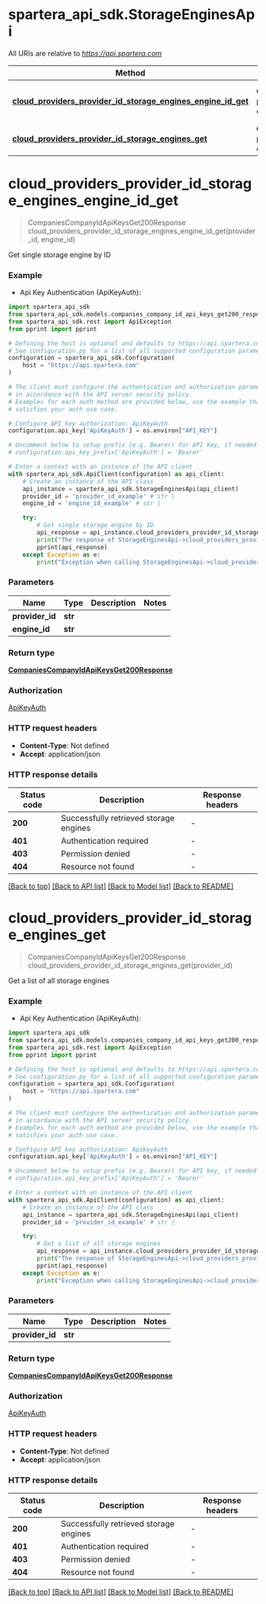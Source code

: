# spartera_api_sdk.StorageEnginesApi

All URIs are relative to *https://api.spartera.com*

Method | HTTP request | Description
------------- | ------------- | -------------
[**cloud_providers_provider_id_storage_engines_engine_id_get**](StorageEnginesApi.md#cloud_providers_provider_id_storage_engines_engine_id_get) | **GET** /cloud-providers/{provider_id}/storage-engines/{engine_id} | Get single storage engine by ID
[**cloud_providers_provider_id_storage_engines_get**](StorageEnginesApi.md#cloud_providers_provider_id_storage_engines_get) | **GET** /cloud-providers/{provider_id}/storage-engines | Get a list of all storage engines


# **cloud_providers_provider_id_storage_engines_engine_id_get**
> CompaniesCompanyIdApiKeysGet200Response cloud_providers_provider_id_storage_engines_engine_id_get(provider_id, engine_id)

Get single storage engine by ID

### Example

* Api Key Authentication (ApiKeyAuth):

```python
import spartera_api_sdk
from spartera_api_sdk.models.companies_company_id_api_keys_get200_response import CompaniesCompanyIdApiKeysGet200Response
from spartera_api_sdk.rest import ApiException
from pprint import pprint

# Defining the host is optional and defaults to https://api.spartera.com
# See configuration.py for a list of all supported configuration parameters.
configuration = spartera_api_sdk.Configuration(
    host = "https://api.spartera.com"
)

# The client must configure the authentication and authorization parameters
# in accordance with the API server security policy.
# Examples for each auth method are provided below, use the example that
# satisfies your auth use case.

# Configure API key authorization: ApiKeyAuth
configuration.api_key['ApiKeyAuth'] = os.environ["API_KEY"]

# Uncomment below to setup prefix (e.g. Bearer) for API key, if needed
# configuration.api_key_prefix['ApiKeyAuth'] = 'Bearer'

# Enter a context with an instance of the API client
with spartera_api_sdk.ApiClient(configuration) as api_client:
    # Create an instance of the API class
    api_instance = spartera_api_sdk.StorageEnginesApi(api_client)
    provider_id = 'provider_id_example' # str | 
    engine_id = 'engine_id_example' # str | 

    try:
        # Get single storage engine by ID
        api_response = api_instance.cloud_providers_provider_id_storage_engines_engine_id_get(provider_id, engine_id)
        print("The response of StorageEnginesApi->cloud_providers_provider_id_storage_engines_engine_id_get:\n")
        pprint(api_response)
    except Exception as e:
        print("Exception when calling StorageEnginesApi->cloud_providers_provider_id_storage_engines_engine_id_get: %s\n" % e)
```



### Parameters


Name | Type | Description  | Notes
------------- | ------------- | ------------- | -------------
 **provider_id** | **str**|  | 
 **engine_id** | **str**|  | 

### Return type

[**CompaniesCompanyIdApiKeysGet200Response**](CompaniesCompanyIdApiKeysGet200Response.md)

### Authorization

[ApiKeyAuth](../README.md#ApiKeyAuth)

### HTTP request headers

 - **Content-Type**: Not defined
 - **Accept**: application/json

### HTTP response details

| Status code | Description | Response headers |
|-------------|-------------|------------------|
**200** | Successfully retrieved storage engines |  -  |
**401** | Authentication required |  -  |
**403** | Permission denied |  -  |
**404** | Resource not found |  -  |

[[Back to top]](#) [[Back to API list]](../README.md#documentation-for-api-endpoints) [[Back to Model list]](../README.md#documentation-for-models) [[Back to README]](../README.md)

# **cloud_providers_provider_id_storage_engines_get**
> CompaniesCompanyIdApiKeysGet200Response cloud_providers_provider_id_storage_engines_get(provider_id)

Get a list of all storage engines

### Example

* Api Key Authentication (ApiKeyAuth):

```python
import spartera_api_sdk
from spartera_api_sdk.models.companies_company_id_api_keys_get200_response import CompaniesCompanyIdApiKeysGet200Response
from spartera_api_sdk.rest import ApiException
from pprint import pprint

# Defining the host is optional and defaults to https://api.spartera.com
# See configuration.py for a list of all supported configuration parameters.
configuration = spartera_api_sdk.Configuration(
    host = "https://api.spartera.com"
)

# The client must configure the authentication and authorization parameters
# in accordance with the API server security policy.
# Examples for each auth method are provided below, use the example that
# satisfies your auth use case.

# Configure API key authorization: ApiKeyAuth
configuration.api_key['ApiKeyAuth'] = os.environ["API_KEY"]

# Uncomment below to setup prefix (e.g. Bearer) for API key, if needed
# configuration.api_key_prefix['ApiKeyAuth'] = 'Bearer'

# Enter a context with an instance of the API client
with spartera_api_sdk.ApiClient(configuration) as api_client:
    # Create an instance of the API class
    api_instance = spartera_api_sdk.StorageEnginesApi(api_client)
    provider_id = 'provider_id_example' # str | 

    try:
        # Get a list of all storage engines
        api_response = api_instance.cloud_providers_provider_id_storage_engines_get(provider_id)
        print("The response of StorageEnginesApi->cloud_providers_provider_id_storage_engines_get:\n")
        pprint(api_response)
    except Exception as e:
        print("Exception when calling StorageEnginesApi->cloud_providers_provider_id_storage_engines_get: %s\n" % e)
```



### Parameters


Name | Type | Description  | Notes
------------- | ------------- | ------------- | -------------
 **provider_id** | **str**|  | 

### Return type

[**CompaniesCompanyIdApiKeysGet200Response**](CompaniesCompanyIdApiKeysGet200Response.md)

### Authorization

[ApiKeyAuth](../README.md#ApiKeyAuth)

### HTTP request headers

 - **Content-Type**: Not defined
 - **Accept**: application/json

### HTTP response details

| Status code | Description | Response headers |
|-------------|-------------|------------------|
**200** | Successfully retrieved storage engines |  -  |
**401** | Authentication required |  -  |
**403** | Permission denied |  -  |
**404** | Resource not found |  -  |

[[Back to top]](#) [[Back to API list]](../README.md#documentation-for-api-endpoints) [[Back to Model list]](../README.md#documentation-for-models) [[Back to README]](../README.md)

